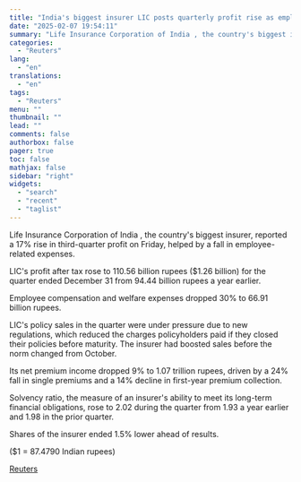 ```yaml
---
title: "India's biggest insurer LIC posts quarterly profit rise as employee costs drop"
date: "2025-02-07 19:54:11"
summary: "Life Insurance Corporation of India , the country's biggest insurer, reported a 17% rise in third-quarter profit on Friday, helped by a fall in employee-related expenses.LIC's profit after tax rose to 110.56 billion rupees ($1.26 billion) for the quarter ended December 31 from 94.44 billion rupees a year earlier.Employee compensation..."
categories:
  - "Reuters"
lang:
  - "en"
translations:
  - "en"
tags:
  - "Reuters"
menu: ""
thumbnail: ""
lead: ""
comments: false
authorbox: false
pager: true
toc: false
mathjax: false
sidebar: "right"
widgets:
  - "search"
  - "recent"
  - "taglist"
---
```


Life Insurance Corporation of India , the country's biggest insurer, reported a 17% rise in third-quarter profit on Friday, helped by a fall in employee-related expenses.

LIC's profit after tax rose to 110.56 billion rupees ($1.26 billion) for the quarter ended December 31 from 94.44 billion rupees a year earlier.

Employee compensation and welfare expenses dropped 30% to 66.91 billion rupees.

LIC's policy sales in the quarter were under pressure due to new regulations, which reduced the charges policyholders paid if they closed their policies before maturity. The insurer had boosted sales before the norm changed from October.

Its net premium income dropped 9% to 1.07 trillion rupees, driven by a 24% fall in single premiums and a 14% decline in first-year premium collection.

Solvency ratio, the measure of an insurer's ability to meet its long-term financial obligations, rose to 2.02 during the quarter from 1.93 a year earlier and 1.98 in the prior quarter.

Shares of the insurer ended 1.5% lower ahead of results.

($1 = 87.4790 Indian rupees)

[Reuters](https://www.tradingview.com/news/reuters.com,2025:newsml_L4N3OY10U:0-india-s-biggest-insurer-lic-posts-quarterly-profit-rise-as-employee-costs-drop/)
